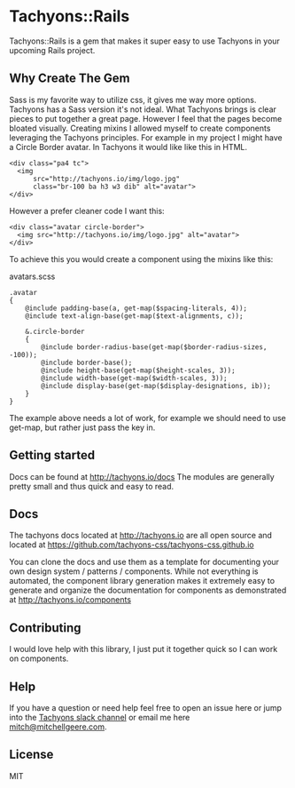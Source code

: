 # Tachyons::Rails

Tachyons::Rails is a gem that makes it super easy to use Tachyons in your upcoming Rails project.

## Why Create The Gem

Sass is my favorite way to utilize css, it gives me way more options. Tachyons has a Sass version it's not ideal. What Tachyons brings is clear pieces to put together a great page. However I feel that the pages become bloated visually. Creating mixins I allowed myself to create components leveraging the Tachyons principles. For example in my project I might have a Circle Border avatar. In Tachyons it would like like this in HTML.

```
<div class="pa4 tc">
  <img
      src="http://tachyons.io/img/logo.jpg"
      class="br-100 ba h3 w3 dib" alt="avatar">
</div>
```

However a prefer cleaner code I want this:

```
<div class="avatar circle-border">
  <img src="http://tachyons.io/img/logo.jpg" alt="avatar">
</div>
```

To achieve this you would create a component using the mixins like this:

avatars.scss
```
.avatar
{
	@include padding-base(a, get-map($spacing-literals, 4));
	@include text-align-base(get-map($text-alignments, c));

	&.circle-border
	{
		@include border-radius-base(get-map($border-radius-sizes, -100));
		@include border-base();
		@include height-base(get-map($height-scales, 3));
		@include width-base(get-map($width-scales, 3));
		@include display-base(get-map($display-designations, ib));
	}
}
```

The example above needs a lot of work, for example we should need to use get-map, but rather just pass the key in.

## Getting started

Docs can be found at http://tachyons.io/docs
The modules are generally pretty small and thus quick and easy to read.

## Docs
The tachyons docs located at http://tachyons.io are all open source and located at https://github.com/tachyons-css/tachyons-css.github.io

You can clone the docs and use them as a template for documenting your own design system / patterns / components.
While not everything is automated, the component library generation makes it extremely easy to
generate and organize the documentation for components as demonstrated at http://tachyons.io/components


## Contributing

I would love help with this library, I just put it together quick so I can work on components.

## Help

If you have a question or need help feel free to open an issue here or jump into the [Tachyons slack channel](http://tachyons-slack-invite.herokuapp.com) or email me here mitch@mitchellgeere.com.

## License

MIT
